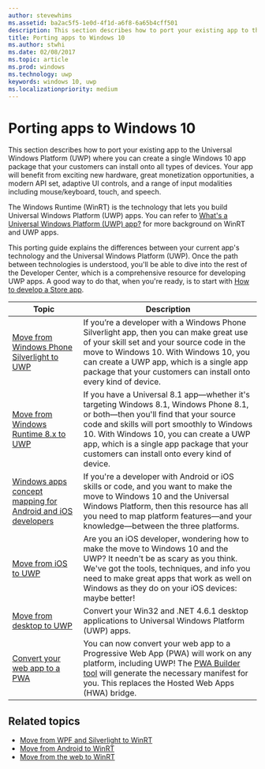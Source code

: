 ```yaml
---
author: stevewhims
ms.assetid: ba2ac5f5-1e0d-4f1d-a6f8-6a65b4cff501
description: This section describes how to port your existing app to the Universal Windows Platform (UWP) where you can create a single Windows 10 app package that your customers can install onto all types of devices. Your app will benefit from exciting new hardware, great monetization opportunities, a modern API set, adaptive UI controls, and a range of input modalities including mouse/keyboard, touch, and speech.
title: Porting apps to Windows 10
ms.author: stwhi
ms.date: 02/08/2017
ms.topic: article
ms.prod: windows
ms.technology: uwp
keywords: windows 10, uwp
ms.localizationpriority: medium
---
```


# Porting apps to Windows 10


This section describes how to port your existing app to the Universal Windows Platform (UWP) where you can create a single Windows 10 app package that your customers can install onto all types of devices. Your app will benefit from exciting new hardware, great monetization opportunities, a modern API set, adaptive UI controls, and a range of input modalities including mouse/keyboard, touch, and speech.

The Windows Runtime (WinRT) is the technology that lets you build Universal Windows Platform (UWP) apps. You can refer to [What's a Universal Windows Platform (UWP) app?](https://msdn.microsoft.com/library/windows/apps/dn726767) for more background on WinRT and UWP apps.

This porting guide explains the differences between your current app's technology and the Universal Windows Platform (UWP). Once the path between technologies is understood, you'll be able to dive into the rest of the Developer Center, which is a comprehensive resource for developing UWP apps. A good way to do that, when you're ready, is to start with [How to develop a Store app](https://msdn.microsoft.com/library/windows/apps/dn726537).

| Topic | Description |
|-------|-------------|
| [Move from Windows Phone Silverlight to UWP](wpsl-to-uwp-root.md) | If you’re a developer with a Windows Phone Silverlight app, then you can make great use of your skill set and your source code in the move to Windows 10. With Windows 10, you can create a UWP app, which is a single app package that your customers can install onto every kind of device. |
| [Move from Windows Runtime 8.x to UWP](w8x-to-uwp-root.md) | If you have a Universal 8.1 app—whether it's targeting Windows 8.1, Windows Phone 8.1, or both—then you'll find that your source code and skills will port smoothly to Windows 10. With Windows 10, you can create a UWP app, which is a single app package that your customers can install onto every kind of device. |
| [Windows apps concept mapping for Android and iOS developers](android-ios-uwp-map.md) | If you're a developer with Android or iOS skills or code, and you want to make the move to Windows 10 and the Universal Windows Platform, then this resource has all you need to map platform features—and your knowledge—between the three platforms. |
| [Move from iOS to UWP](ios-to-uwp-root.md) | Are you an iOS developer, wondering how to make the move to Windows 10 and the UWP? It needn't be as scary as you think. We've got the tools, techniques, and info you need to make great apps that work as well on Windows as they do on your iOS devices: maybe better! |
| [Move from desktop to UWP](desktop-to-uwp-root.md) | Convert your Win32 and .NET 4.6.1 desktop applications to Universal Windows Platform (UWP) apps. |
| [Convert your web app to a PWA](https://docs.microsoft.com/microsoft-edge/progressive-web-apps) | You can now convert your web app to a Progressive Web App (PWA) will work on any platform, including UWP! The [PWA Builder tool](https://www.pwabuilder.com) will generate the necessary manifest for you. This replaces the Hosted Web Apps (HWA) bridge. |

## Related topics

* [Move from WPF and Silverlight to WinRT](https://msdn.microsoft.com/library/windows/apps/dn263237)
* [Move from Android to WinRT](https://msdn.microsoft.com/library/windows/apps/jj945421)
* [Move from the web to WinRT](https://msdn.microsoft.com/library/windows/apps/hh465151)
